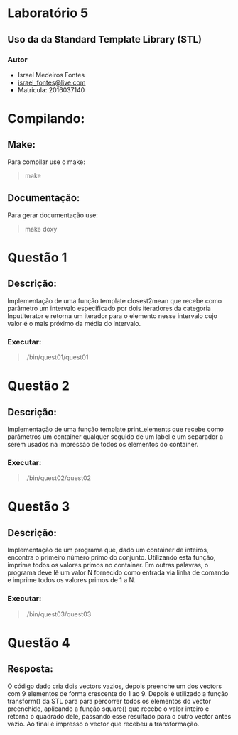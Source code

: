 # Laboratório 5
## Uso da da Standard Template Library (STL)
### Autor
* Israel Medeiros Fontes
* israel_fontes@live.com
* Matricula: 2016037140

# Compilando:
## Make:
Para compilar use o make:
> make

## Documentação:
Para gerar documentação use:
> make doxy

# Questão 1
## Descrição:
Implementação de uma função template closest2mean que recebe como parâmetro um intervalo
especificado por dois iteradores da categoria InputIterator e retorna um iterador para o
elemento nesse intervalo cujo valor é o mais próximo da média do intervalo.
### Executar:
> ./bin/quest01/quest01 

# Questão 2
## Descrição:
Implementação de uma função template print_elements que recebe como parâmetros um container
qualquer seguido de um label e um separador a serem usados na impressão de todos os elementos
do container.
### Executar:
> ./bin/quest02/quest02

# Questão 3
## Descrição:
Implementação de um programa que, dado um container de inteiros, encontra
o primeiro número primo do conjunto. Utilizando esta função, imprime todos os valores primos no
container. Em outras palavras, o programa deve lê um valor N fornecido como entrada via linha
de comando e imprime todos os valores primos de 1 a N.
### Executar:
> ./bin/quest03/quest03

# Questão 4
## Resposta:
O código dado cria dois vectors vazios, depois preenche um dos vectors com 9 elementos de forma 
crescente do 1 ao 9. Depois é utilizado a função transform() da STL para para percorrer todos os
elementos do vector preenchido, aplicando a função square() que recebe o valor inteiro e retorna o
quadrado dele, passando esse resultado para o outro vector antes vazio. Ao final é impresso o vector 
que recebeu a transformação.